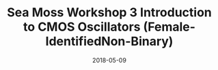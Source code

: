 ---
title: Sea Moss Workshop 3 Introduction to CMOS Oscillators (Female-IdentifiedNon-Binary)
date: 2018-05-09
---